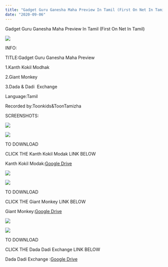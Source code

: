 ```yaml
---
title: "Gadget Guru Ganesha Maha Preview In Tamil (First On Net In Tamil)"
date: "2020-09-06"
---
```


 Gadget Guru Ganesha Maha Preview In Tamil (First On Net In Tamil)

![](https://1.bp.blogspot.com/-AS-Xmo9dq4s/X1BiKR3WkAI/AAAAAAAAAJY/VkZLfH7k4JQmHgVmMIHkoRA1igvOSWWdwCLcBGAsYHQ/w1000-h563/guru.jpg)

  

INFO:

TITLE:Gadget Guru Ganesha Maha Preview

1.Kanth Kokil Modhak

2.Giant Monkey

3.Dada & Dadi  Exchange

Language:Tamil

  

Recorded by:Toonkids&ToonTamizha

  

SCREENSHOTS:

![](https://1.bp.blogspot.com/-tHj2yPRgKuE/X1C30rHbUHI/AAAAAAAAAKM/FVzcAkEBYAgY-KJ84zZbBKZhz-UiHbU9wCLcBGAsYHQ/w625-h351/vlcsnap-2020-09-03-14h56m56s468.png)

![](https://1.bp.blogspot.com/-qYyCX65Mpx4/X1C30klRqDI/AAAAAAAAAKQ/v9pwMjMkevcCq2Ple3z26jaHNOVxDDbMQCLcBGAsYHQ/w625-h351/vlcsnap-2020-09-03-14h59m26s172.png)

TO DOWNLOAD 

CLICK THE Kanth Kokil Modak LINK BELOW

  

Kanth Kokil Modak:[Google Drive](https://drive.google.com/file/d/1GG4aqYBPuiij1HAKr9ZrfyGMw6t7ZyF8/view?usp=sharing)

  

![](https://1.bp.blogspot.com/-Dhy7xVdJQJY/X1CXDBDV52I/AAAAAAAAAJk/0jsaUS72hakYulKfCC2whElQqzHgDZB6wCLcBGAsYHQ/w625-h351/vlcsnap-2020-09-03-12h37m17s396.png)

![](https://1.bp.blogspot.com/-beGKmlHj0TU/X1CXDChaDTI/AAAAAAAAAJo/wK7hEga7EhIKrmjAgCHDv-s7AXYbQZ7RgCLcBGAsYHQ/w625-h351/vlcsnap-2020-09-03-12h38m17s176.png)

TO DOWNLOAD 

CLICK THE Giant Monkey LINK BELOW

  

Giant Monkey:[Google Drive](https://drive.google.com/file/d/1VyMGPD5taiFlImKVU-WO5nf2bRzNHN-H/view?usp=sharing)

![](https://1.bp.blogspot.com/-9cUgXvOSFEE/X1CYCsdMc0I/AAAAAAAAAJ8/7zbwEDpZx40Z61KiVEY2czxi10SrD6r2wCLcBGAsYHQ/w625-h351/vlcsnap-2020-09-03-12h44m46s590.png)

![](https://1.bp.blogspot.com/-5x6WEuNZhq8/X1CYCsWgmmI/AAAAAAAAAJ4/5u62JTrDhlUrOhzvqIsGuInLCsWhtYZIwCLcBGAsYHQ/w625-h351/vlcsnap-2020-09-03-12h43m36s968.png)

TO DOWNLOAD 

CLICK THE Dada Dadi Exchange LINK BELOW

  

Dada Dadi Exchange :[Google Drive](https://drive.google.com/file/d/14o2G0a-YVxPw1khAUfZB8PRz9sAJnguM/view?usp=sharing)
